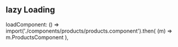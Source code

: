 ## lazy Loading

loadComponent: () =>
import('./components/products/products.component').then(
(m) => m.ProductsComponent
),
